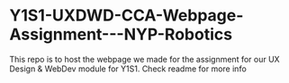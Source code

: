 # Y1S1-UXDWD-CCA-Webpage-Assignment---NYP-Robotics
This repo is to host the webpage we made for the assignment for our UX Design &amp; WebDev module for Y1S1. Check readme for more info
